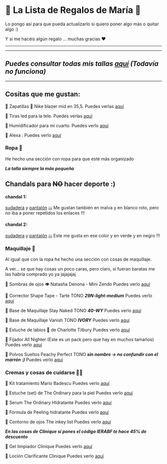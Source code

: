 # 🎁 La Lista de Regalos de María 🎁

Lo pongo así para que pueda actualizarlo si quiero poner algo más o quitar algo :)

Y si me hacéis algún regalo ... muchas gracias ❤️

---
---
***Puedes consultar todas mis tallas [aquí]() (Todavía no funciona)***
---
---

## Cositas que me gustan: 

🔷   Zapatillas 👟 Nike blazer mid en 35,5.
  Puedes verlas [aquí](https://m.zalando.es/nike-sportswear-nike-blazer-mid-77-unisex-zapatillas-altas-wolf-greywhiteblacktotal-orange-ni114d0h3-c11.html)

🔷   Tiras led para la tele.
   Puedes verlas [aquí](https://www.amazon.es/gp/aw/d/B086YFWZGS/ref=sspa_mw_detail_0?ie=UTF8&psc=)
   
🔷   Humidificador para mi cuarto. 
  Puedes verlo [aquí](https://www.amazon.es/dp/B07X912F4V/ref=cm_sw_r_cp_awdb_imm_t1_DVYNFb3KFAMG8)
  
🔷    Alexa : 
  Puedes verlo [aquí](https://www.amazon.es/nuevo-echo-dot-4a-generacion-altavoz-inteligente-con-alexa-blanco/dp/B084J4MZK6/ref=mp_s_a_1_2?dchild=1&keywords=alexa&qid=1604267178&sr=8-2&th=1&psc=1)
  
### Ropa 👗
He hecho una sección con ropa para que esté más organizado 

***La talla siempre la más pequeña***

## Chandals para ~~NO~~  hacer deporte :)

#### chandal 1: 

[sudadera](https://www.zara.com/es/es/sudadera-b%C3%A1sica-p01660802.html?v1=57841128&v2=1549515#selectedColor=500&origin=shopcart) y [pantalón](https://www.zara.com/es/es/pantal%C3%B3n-jogger-felpa-p01660807.html?v1=67268088&v2=1549515#selectedColor=500&origin=shopcart)
    ¡¡¡ Me gustan también en malva y en blanco roto, pero no iba a poner repetidos los enlaces !!!
    
#### chandal 2:

[sudadera](https://www.zara.com/es/es/sudadera-capucha-p01058626.html?v1=56161187&v2=1549515) y [pantalón](https://www.zara.com/es/es/pantal%C3%B3n-jogger-p05039997.html?v1=71538919&v2=1549515#selectedColor=711&origin=shopcart)
    ¡¡¡ Este me gusta en ese color y en verde y en negro !!!

### Maquillaje 💄
Al igual que con la ropa he hecho una sección con cosas de maquillaje.

A ver... se que hay cosas un poco caras, pero claro, si fueran baratas me las habría comprado yo ya jajajajaj

🔷   Sombras de ojos 👁️ Natasha Denona - Mini Zendo
Puedes verlo [aquí](https://www.sephora.es/marcas/marcas-de-a-z/natasha-denona-denon/)

🔷   Corrector Shape Tape - Tarte TONO ***29N-light-medium***
Puedes verlo [aquí](https://www.sephora.es/p/shape-tape-contour-concealer---corrector-antiojeras-P3643138.html)

🔷   Base de Maquillaje Stay Naked TONO ***40-WY***
Puedes verlo [aquí](https://www.sephora.es/p/stay-naked-foundation---base-de-maquillaje-P3799010.html)

🔷   Base de Maquillaje Vanish TONO ***IVORY***
Puedes verlo [aquí](https://www.sephora.es/p/vanish-seamless-finish-liquid-foundation---base-de-maquillaje-liquida-465828.html)

🔷   Estuche de labios 👄 de Charlotte Tilbury
Puedes verlo [aquí](https://www.sephora.es/p/pillow-talk-lip-secrets---estuche-de-navidad-530174.html)

🔷  Fijador All Nighter (Este es un pack pero que hay en muchos tamaños)
Puedes verlo [aquí](https://www.sephora.es/p/all-nighter-pack---kit-494981.html)

🔷  Polvos Sueltos Peachy Perfect TONO ***sin nombre -> no confundir con el marrón :)***
Puedes verlo [aquí](https://www.sephora.es/p/peach-perfect-loose-powder---polvos-sueltos-P3220047.html)


### Cremas y cosas de cuidarse 💅🏻

🔷   Kit tratamiento Mario Badescu
Puedes verlo [aquí](https://www.sephora.es/p/grab-and-go---kit-de-tratamiento-piel-perfecta-475756.html)

🔷     Estuche (set) de The Ordinary para la piel 
Puedes verlo [aquí](https://www.sephora.es/p/balance-set----cofre-edicion-navidad-536032.html)

🔷     Serum The Ordinary HIdratante
Puedes verlo [aquí](https://www.sephora.es/p/%C3%A1cido-hialuronico-2-%25-b5---serum-hidratante-502440.html)

🔷     Fórmula de Peeling hidratante 
Puedes verlo [aquí](https://www.sephora.es/p/%C3%A1cido-l%C3%A1ctico-10-%25-ha---formula-de-peeling-502441.html)

🔷     Contorno de ojos The inkey list
Puedes verlo [aquí](https://www.sephora.es/p/retinol-eye-cream---crema-contorno-505421.html)

***En las cosas de Clinique si pones el código IERABF te hace 45% de descuento***

🔷     Gel limpiador Clinique
Puedes verlo [aquí](https://www.clinique.es/product/1668/29793/cuidado-de-la-piel/granos/anti-blemish-solutionstm-tratamiento-clinico-para-piel-con-granos-en-gel?size=30_ml)

🔷     Loción Clarificante Clinique
Puedes verlo [aquí](https://www.clinique.es/product/1573/15502/3-pasos/paso-2-exfoliar/locion-clarificante-2-piel-mixta?size=400_ml)
